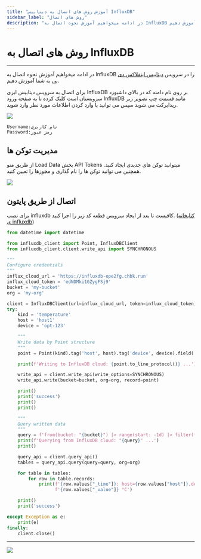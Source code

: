 ```yaml
---
title: "آموزش روش های اتصال به دیتابیس InfluxDB"
sidebar_label: "روش های اتصال"
description: "در ادامه میخواهیم آموزش نحوه اتصال به InfluxDB در سرویس ابری اینفلاکس دی بی را به شما آموزش دهیم."
---
```


# روش های اتصال به InfluxDB
---
در ادامه میخواهیم آموزش نحوه اتصال به InfluxDB را در سرویس [دیتابیس اینفلاکس دی بی](https://chabokan.net/services/influxdb/) به شما آموزش دهیم.

برای اتصال به سرویس دیتابیس ابری InfluxDB بر روی نام دامنه که در بالای داشبورد سرویستان است کلیک کرده تا به صفحه ورود InfluxDB مانند قسمت چپ تصویر زیر ریدایرکت می شوید سپس می توانید با وارد کردن اطلاعات مورد نظر وارد شوید.

![](https://s1.chabokan.net/docs/images/Connect_influxdb_3.jpg)

```properties
Username:نام کاربری
Password:رمز عبور
```

## مدیریت توکن ها

از طریق منو Load Data بخش API Tokens میتوانید توکن های جدیدی ایجاد کنید. همچنین می‌ توانید توکن ها را نام ‌گذاری و مجوزها را تعیین کنید.

![](https://s1.chabokan.net/docs/images/token_influxdb_11.jpg)

## اتصال از طریق پایتون


برای نصب influxdb کافیست تا بعد از ایجاد سرویس قطعه کد زیر را اجرا کنید. ([کتابخانه ی influxdb](https://influxdb-client.readthedocs.io/en/latest/))

```python
from datetime import datetime

from influxdb_client import Point, InfluxDBClient
from influxdb_client.client.write_api import SYNCHRONOUS

"""
Configure credentials
"""
influx_cloud_url = 'https://influxdb-epe2fg.chbk.run'
influx_cloud_token = 'edNDMki1GZygFSj9'
bucket = 'my-bucket'
org = 'my-org'

client = InfluxDBClient(url=influx_cloud_url, token=influx_cloud_token)
try:
    kind = 'temperature'
    host = 'host1'
    device = 'opt-123'

    """
    Write data by Point structure
    """
    point = Point(kind).tag('host', host).tag('device', device).field('value', 25.3).time(time=datetime.utcnow())

    print(f'Writing to InfluxDB cloud: {point.to_line_protocol()} ...')

    write_api = client.write_api(write_options=SYNCHRONOUS)
    write_api.write(bucket=bucket, org=org, record=point)

    print()
    print('success')
    print()
    print()

    """
    Query written data
    """
    query = f'from(bucket: "{bucket}") |> range(start: -1d) |> filter(fn: (r) => r._measurement == "{kind}")'
    print(f'Querying from InfluxDB cloud: "{query}" ...')
    print()

    query_api = client.query_api()
    tables = query_api.query(query=query, org=org)

    for table in tables:
        for row in table.records:
            print(f'{row.values["_time"]}: host={row.values["host"]},device={row.values["device"]} '
                  f'{row.values["_value"]} °C')

    print()
    print('success')

except Exception as e:
    print(e)
finally:
    client.close()
```

---
<a href="https://hub.chabokan.net/fa/services/create/influxdb" ><img src="https://s1.chabokan.net/docs/images/influxdb-banner.png" /></a>
